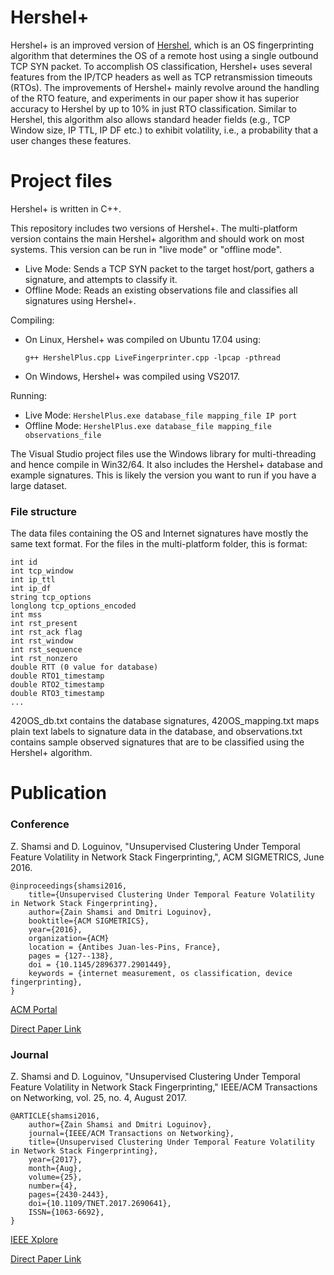 # Hershel+

Hershel+ is an improved version of [Hershel](https://github.com/zk7/hershel), which is an OS fingerprinting algorithm that determines the OS of a remote host using a single outbound TCP SYN packet. To accomplish OS classification, Hershel+ uses several features from the IP/TCP headers as well as TCP retransmission timeouts (RTOs). The improvements of Hershel+ mainly revolve around the handling of the RTO feature, and experiments in our paper show it has superior accuracy to Hershel by up to 10% in just RTO classification. Similar to Hershel, this algorithm also allows standard header fields (e.g., TCP Window size, IP TTL, IP DF etc.) to exhibit volatility, i.e., a probability that a user changes these features. 

# Project files

Hershel+ is written in C++.

This repository includes two versions of Hershel+. The multi-platform version contains the main Hershel+ algorithm and should work on most systems. This version can be run in "live mode" or "offline mode".
 + Live Mode: Sends a TCP SYN packet to the target host/port, gathers a signature, and attempts to classify it.  
 + Offline Mode: Reads an existing observations file and classifies all signatures using Hershel+.
 
Compiling: 
 - On Linux, Hershel+ was compiled on Ubuntu 17.04 using: 
 
      `g++ HershelPlus.cpp LiveFingerprinter.cpp -lpcap -pthread`      
      
 - On Windows, Hershel+ was compiled using VS2017.
 
Running:
 - Live Mode: `HershelPlus.exe database_file mapping_file IP port`
 - Offline Mode: `HershelPlus.exe database_file mapping_file observations_file` 

The Visual Studio project files use the Windows library for multi-threading and hence compile in Win32/64. It also includes the Hershel+ database and example signatures. This is likely the version you want to run if you have a large dataset.

### File structure

The data files containing the OS and Internet signatures have mostly the same text format. For the files in the multi-platform folder, this is format:

	int id
	int tcp_window
	int ip_ttl
	int ip_df
	string tcp_options
	longlong tcp_options_encoded
	int mss
	int rst_present
	int rst_ack flag
	int rst_window
	int rst_sequence
	int rst_nonzero
	double RTT (0 value for database)
	double RTO1_timestamp
	double RTO2_timestamp
	double RTO3_timestamp
	...

420OS_db.txt contains the database signatures, 420OS_mapping.txt maps plain text labels to signature data in the database, and observations.txt contains sample observed signatures that are to be classified using the Hershel+ algorithm. 


# Publication
### Conference
Z. Shamsi and D. Loguinov, "Unsupervised Clustering Under Temporal Feature Volatility in Network Stack Fingerprinting,", ACM SIGMETRICS, June 2016.

	@inproceedings{shamsi2016,
		title={Unsupervised Clustering Under Temporal Feature Volatility in Network Stack Fingerprinting},
		author={Zain Shamsi and Dmitri Loguinov},
		booktitle={ACM SIGMETRICS},
		year={2016},
		organization={ACM}
		location = {Antibes Juan-les-Pins, France},
		pages = {127--138},
		doi = {10.1145/2896377.2901449},
		keywords = {internet measurement, os classification, device fingerprinting},
 	} 
  
[ACM Portal](http://dl.acm.org/citation.cfm?id=2901449) 

[Direct Paper Link](http://irl.cs.tamu.edu/people/zain/papers/sigmetrics2016.pdf)

### Journal
Z. Shamsi and D. Loguinov, "Unsupervised Clustering Under Temporal Feature Volatility in Network Stack Fingerprinting,"  IEEE/ACM Transactions on Networking, vol. 25, no. 4, August 2017.
	
	@ARTICLE{shamsi2016, 
		author={Zain Shamsi and Dmitri Loguinov}, 
		journal={IEEE/ACM Transactions on Networking}, 
		title={Unsupervised Clustering Under Temporal Feature Volatility in Network Stack Fingerprinting}, 
		year={2017}, 
		month={Aug},
		volume={25}, 
		number={4}, 
		pages={2430-2443}, 
		doi={10.1109/TNET.2017.2690641}, 
		ISSN={1063-6692}, 	
	}

[IEEE Xplore](http://ieeexplore.ieee.org/document/7902193/) 

[Direct Paper Link](http://irl.cs.tamu.edu/people/zain/papers/ton2017.pdf)



